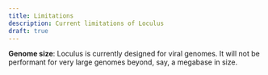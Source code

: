 ```yaml
---
title: Limitations
description: Current limitations of Loculus
draft: true
---
```


**Genome size**: Loculus is currently designed for viral genomes. It will not be performant for very large genomes beyond, say, a megabase in size.
